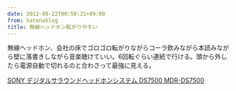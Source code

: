 ```yaml
---
date: 2012-08-22T00:50:21+09:00
from: hatenablog
title: 無線ヘッドホン転がりやすい
---
```

無線ヘッドホン、会社の床でゴロゴロ転がりながらコーラ飲みながら本読みながら壁に落書きしながら音楽聴けていい。6回転ぐらい連続で行ける。頭から外したら電源自動で切れるのと合わさって最強に見える。

[SONY デジタルサラウンドヘッドホンシステム DS7500 MDR-DS7500](https://www.amazon.co.jp/dp/B005LA53D8)